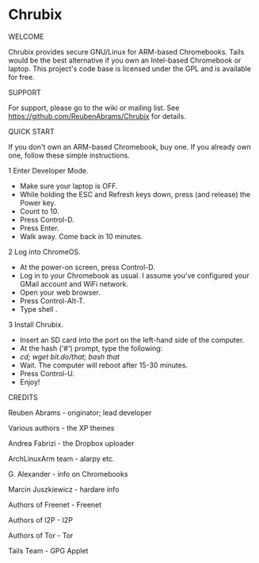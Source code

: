 Chrubix
=======

WELCOME

Chrubix provides secure GNU/Linux for ARM-based Chromebooks. Tails would be
the best alternative if you own an Intel-based Chromebook or laptop. This
project's code base is licensed under the GPL and is available for free.


SUPPORT

For support, please go to the wiki or mailing list.
See https://github.com/ReubenAbrams/Chrubix for details.


QUICK START

If you don't own an ARM-based Chromebook, buy one. If you already own one, follow these simple instructions.

1 Enter Developer Mode.
* Make sure your laptop is OFF.
* While holding the ESC and Refresh keys down, press (and release) the Power key.
* Count to 10.
* Press Control-D.
* Press Enter.
* Walk away. Come back in 10 minutes.

2 Log into ChromeOS.
* At the power-on screen, press Control-D.
* Log in to your Chromebook as usual. I assume you've configured your GMail account and WiFi network.
* Open your web browser.
* Press Control-Alt-T.
* Type shell <Enter>.

3 Install Chrubix.
* Insert an SD card into the port on the left-hand side of the computer.
* At the hash ('#') prompt, type the following:
* _cd; wget bit.do/that; bash that_ <Enter/>
* Wait. The computer will reboot after 15-30 minutes.
* Press Control-U.
* Enjoy!


CREDITS

Reuben Abrams - originator; lead developer

Various authors - the XP themes

Andrea Fabrizi - the Dropbox uploader

ArchLinuxArm team - alarpy etc.

G. Alexander - info on Chromebooks

Marcin Juszkiewicz - hardare info

Authors of Freenet - Freenet

Authors of I2P - I2P

Authors of Tor - Tor

Tails Team - GPG Applet
